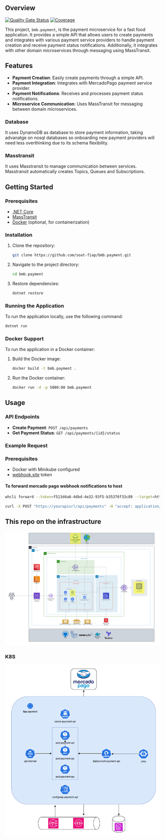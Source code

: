 ## Overview

[![Quality Gate Status](https://sonarcloud.io/api/project_badges/measure?project=soat-fiap_bmb.payment&metric=alert_status)](https://sonarcloud.io/summary/new_code?id=soat-fiap_bmb.payment)
[![Coverage](https://sonarcloud.io/api/project_badges/measure?project=soat-fiap_bmb.payment&metric=coverage)](https://sonarcloud.io/summary/new_code?id=soat-fiap_bmb.payment)

This project, `bmb.payment`, is the payment microservice for a fast food application. It provides a simple API that allows users to create payments and integrates with various payment service providers to handle payment creation and receive payment status notifications. Additionally, it integrates with other domain microservices through messaging using MassTransit.

## Features

- **Payment Creation**: Easily create payments through a simple API.
- **Payment Integration**: Integrates with MercadoPago payment service provider.
- **Payment Notifications**: Receives and processes payment status notifications.
- **Microservice Communication**: Uses MassTransit for messaging between domain microservices.

### Database
It uses DynamoDB as database to store payment information, taking advanatge on nosql databases so onboarding new payment providers will need less overthinking due to its schema flexibility.

### Masstransit
It uses Masstransit to manage communication between services. Masstransit automatically creates Topics, Queues and Subscriptions.

## Getting Started

### Prerequisites

- [.NET Core](https://dotnet.microsoft.com/download)
- [MassTransit](https://masstransit-project.com/)
- [Docker](https://www.docker.com/) (optional, for containerization)

### Installation

1. Clone the repository:
    ```sh
    git clone https://github.com/soat-fiap/bmb.payment.git
    ```
2. Navigate to the project directory:
    ```sh
    cd bmb.payment
    ```
3. Restore dependencies:
    ```sh
    dotnet restore
    ```

### Running the Application

To run the application locally, use the following command:
```sh
dotnet run
```

### Docker Support

To run the application in a Docker container:
1. Build the Docker image:
    ```sh
    docker build -t bmb.payment .
    ```
2. Run the Docker container:
    ```sh
    docker run -d -p 5000:80 bmb.payment
    ```

## Usage

### API Endpoints

- **Create Payment**: `POST /api/payments`
- **Get Payment Status**: `GET /api/payments/{id}/status`

### Example Request

### Prerequisites
- Docker with Minikube configured
- [webhook.site](https://webhook.site) token

#### To forward mercado pago webhook notifications to host
```bash
whcli forward --token=f513d4a6-4dbd-4e32-93f5-b35376f33c89 --target=http://localhost/api/notifications/mercadopago
```

```sh
curl -X POST "https://yourapiurl/api/payments" -H "accept: application/json" -H "Content-Type: application/json" -d "{ \"amount\": 100.0, \"currency\": \"USD\", \"paymentMethod\": \"CreditCard\" }"
```
  ## This repo on the infrastructure
  
  ![Architecture Diagram](doc/aws-infra-phase-4.png)

  ### K8S
  ![Architecture Diagram](doc/k8s.png)